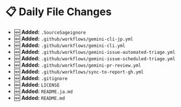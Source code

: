 # 📋 Daily File Changes

- 🆕 **Added:** `.SourceSageignore`
- 🆕 **Added:** `.github/workflows/gemini-cli-jp.yml`
- 🆕 **Added:** `.github/workflows/gemini-cli.yml`
- 🆕 **Added:** `.github/workflows/gemini-issue-automated-triage.yml`
- 🆕 **Added:** `.github/workflows/gemini-issue-scheduled-triage.yml`
- 🆕 **Added:** `.github/workflows/gemini-pr-review.yml`
- 🆕 **Added:** `.github/workflows/sync-to-report-gh.yml`
- 🆕 **Added:** `.gitignore`
- 🆕 **Added:** `LICENSE`
- 🆕 **Added:** `README.ja.md`
- 🆕 **Added:** `README.md`
